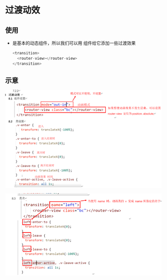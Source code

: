 # 过渡动效

## 使用

+ 是基本的动态组件，所以我们可以用 组件给它添加一些过渡效果

    ```js
    <transition>
      <router-view></router-view>
    </transition>
    ```

## 示意

![动效](image/1.png)

![动效](image/2.png)
